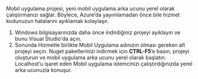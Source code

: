 

Mobil uygulama projesi, yeni mobil uygulama arka ucunu yerel olarak çalıştırmanızı sağlar. Böylece, Azure’da yayımlamadan önce bile hizmet kodunuzun hatalarını ayıklamak kolaylaşır.

1. Windows bilgisayarınızda daha önce indirdiğiniz projeyi ayıklayın ve bunu Visual Studio'da açın.
2. Sonunda Hizmetle birlikte Mobil Uygulama adınızın olması gereken alt projeyi seçin. Nuget paketlerinizi indirmek için **CTRL-F5**’e basın, projeyi oluşturun ve mobil uygulama arka ucunu yerel olarak başlatın. Localhost’u işaret eden Mobil uygulama istemcinizi çalıştırdığınızda yerel arka ucunuzla konuşur. 

<!--HONumber=Jun16_HO2-->


